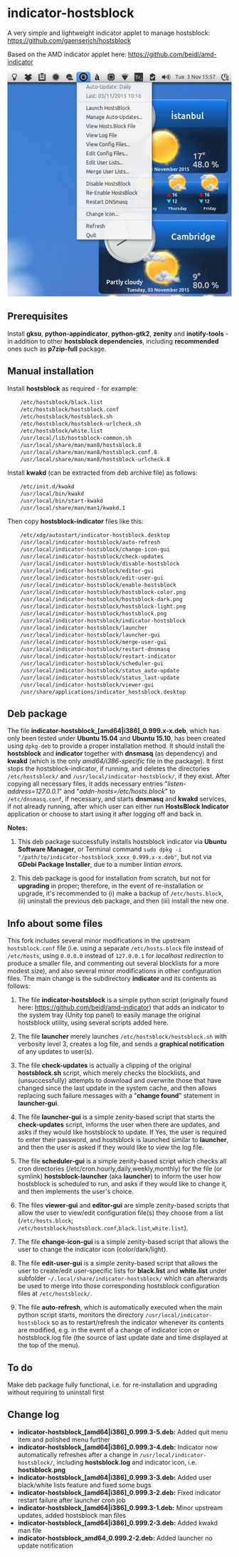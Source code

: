 indicator-hostsblock
=====================

A very simple and lightweight indicator applet to manage hostsblock: https://github.com/gaenserich/hostsblock

Based on the AMD indicator applet here: https://github.com/beidl/amd-indicator

![screenshot](indicator-hostsblock-screenshot.png)

Prerequisites
----------------------

Install **gksu**, **python-appindicator**, **python-gtk2**, **zenity** and **inotify-tools** - in addition to other **hostsblock dependencies**, including **recommended** ones such as **p7zip-full** package.

Manual installation
----------------------

Install **hostsblock** as required - for example:
```
	/etc/hostsblock/black.list
	/etc/hostsblock/hostsblock.conf
	/etc/hostsblock/hostsblock.sh
	/etc/hostsblock/hostsblock-urlcheck.sh
	/etc/hostsblock/white.list
	/usr/local/lib/hostsblock-common.sh
	/usr/local/share/man/man8/hostsblock.8
	/usr/local/share/man/man8/hostsblock.conf.8
	/usr/local/share/man/man8/hostsblock-urlcheck.8
```
Install **kwakd** (can be extracted from deb archive file) as follows:
```
	/etc/init.d/kwakd
	/usr/local/bin/kwakd
	/usr/local/bin/start-kwakd
	/usr/local/share/man/man1/kwakd.1
```
Then copy **hostsblock-indicator** files like this:
```
	/etc/xdg/autostart/indicator-hostsblock.desktop
	/usr/local/indicator-hostsblock/auto-refresh
	/usr/local/indicator-hostsblock/change-icon-gui
	/usr/local/indicator-hostsblock/check-updates
	/usr/local/indicator-hostsblock/disable-hostsblock
	/usr/local/indicator-hostsblock/editor-gui
	/usr/local/indicator-hostsblock/edit-user-gui
	/usr/local/indicator-hostsblock/enable-hostsblock
	/usr/local/indicator-hostsblock/hostsblock-color.png
	/usr/local/indicator-hostsblock/hostsblock-dark.png
	/usr/local/indicator-hostsblock/hostsblock-light.png
	/usr/local/indicator-hostsblock/hostsblock.png
	/usr/local/indicator-hostsblock/indicator-hostsblock
	/usr/local/indicator-hostsblock/launcher
	/usr/local/indicator-hostsblock/launcher-gui
	/usr/local/indicator-hostsblock/merge-user-gui
	/usr/local/indicator-hostsblock/restart-dnsmasq
	/usr/local/indicator-hostsblock/restart-indicator
	/usr/local/indicator-hostsblock/scheduler-gui
	/usr/local/indicator-hostsblock/status_auto-update
	/usr/local/indicator-hostsblock/status_last-update
	/usr/local/indicator-hostsblock/viewer-gui
	/usr/share/applications/indicator_hostsblock.desktop
```

Deb package
----------------------

The file **indicator-hostsblock_[amd64|i386]_0.999.x-x.deb**, which has only been tested under **Ubuntu 15.04** and **Ubuntu 15.10**, has been created using `dpkg-deb` to provide a proper installation method. It should install the **hostsblock** and **indicator** together with **dnsmasq** (as dependency) and **kwakd** (which is the only *amd64/i386-specific* file in the package). It first stops the hostsblock-indicator, if running, and deletes the directories `/etc/hostsblock/` and `/usr/local/indicator-hostsblock/`, if they exist. After copying all necessary files, it adds necessary entries "*listen-address=127.0.0.1*" and "*addn-hosts=/etc/hosts.block*" to `/etc/dnsmasq.conf`, if necessary, and starts **dnsmasq** and **kwakd** services, if not already running, after which user can either run **HostsBlock Indicator** application or choose to start using it after logging off and back in.

**Notes:**

1. This deb package successfully installs hostsblock indicator via **Ubuntu Software Manager**, or Terminal command `sudo dpkg -i "/path/to/indicator-hostsblock_xxxx_0.999.x-x.deb"`, but not via **GDebi Package Installer**, due to a number *lintian errors*.

2. This deb package is good for installation from scratch, but not for **upgrading** in proper; therefore, in the event of re-installation or upgrade, it's recommended to (i) make a backup of `/etc/hosts.block`, (ii) uninstall the previous deb package, and then (iii) install the new one.

Info about some files
----------------------

This fork includes several minor modifications in the upstream `hostsblock.conf` file (i.e. using a separate `/etc/hosts.block` file instead of `/etc/hosts`, using `0.0.0.0` instead of `127.0.0.1` for *localhost redirection* to produce a smaller file, and commenting out several blocklists for a more modest size), and also several minor modifications in other configuration files. The main change is the subdirectory **indicator** and its contents as follows:

1. The file **indicator-hostsblock** is a simple python script (originally found here: https://github.com/beidl/amd-indicator) that adds an indicator to the system tray (Unity top panel) to easily manage the original hostsblock utility, using several scripts added here. 

2. The file **launcher** merely launches `/etc/hostsblock/hostsblock.sh` with verbosity level 3, creates a log file, and sends a **graphical notification** of any updates to user(s).

3. The file **check-updates** is actually a clipping of the original **hostsblock.sh** script, which merely checks the blocklists, and (unsuccessfully) attempts to download and overwrite those that have changed since the last update in the system cache, and then allows replacing such failure messages with a "**change found**" statement in **launcher-gui**.

4. The file **launcher-gui** is a simple zenity-based script that starts the **check-updates** script, informs the user when there are updates, and asks if they would like hostsblock to update. If Yes, the user is required to enter their password, and hostsblock is launched similar to **launcher**, and then the user is asked if they would like to view the log file.

5. The file **scheduler-gui** is a simple zenity-based script which checks all cron directories (/etc/cron.hourly,daily,weekly,monthly) for the file (or symlink) **hostsblock-launcher** (aka **launcher**) to inform the user how hostsblock is scheduled to run, and asks if they would like to change it, and then implements the user's choice.

6. The files **viewer-gui** and **editor-gui** are simple zenity-based scripts that allow the user to view/edit configuration file(s) they choose from a list (`/etc/hosts.block`; `/etc/hostsblock/hostsblock.conf`,`black.list`,`white.list`).

7. The file **change-icon-gui** is a simple zenity-based script that allows the user to change the indicator icon (color/dark/light).

8. The file **edit-user-gui** is a simple zenity-based script that allows the user to create/edit user-specific lists for **black.list** and **white.list** under subfolder `~/.local/share/indicator-hostsblock/` which can afterwards be used to merge into those corresponding hostsblock configuration files at `/etc/hostsblock/`.

9. The file **auto-refresh**, which is automatically executed when the main python script starts, monitors the directory `/usr/local/indicator-hostsblock` so as to restart/refresh the indicator whenever its contents are modified, e.g. in the event of a change of indicator icon or hostsblock.log file (the source of last update date and time displayed at the top of the menu).

To do
----------------------
Make deb package fully functional, i.e. for re-installation and upgrading without requiring to uninstall first

Change log
----------------------

- **indicator-hostsblock_[amd64|i386]_0.999.3-5.deb:** Added quit menu item and polished menu further
- **indicator-hostsblock_[amd64|i386]_0.999.3-4.deb:** Indicator now automatically refreshes after a change in `/usr/local/indicator-hostsblock/`, including **hostsblock.log** and indicator icon, i.e. **hostsblock.png**
- **indicator-hostsblock_[amd64|i386]_0.999.3-3.deb:** Added user black/white lists feature and fixed some bugs
- **indicator-hostsblock_[amd64|i386]_0.999.3-2.deb:** Fixed indicator restart failure after launcher cron job
- **indicator-hostsblock_[amd64|i386]_0.999.3-1.deb:** Minor upstream updates, added hostsblock man files
- **indicator-hostsblock_[amd64|i386]_0.999.2-3.deb:** Added kwakd man file
- **indicator-hostsblock_amd64_0.999.2-2.deb:** Added launcher no update notification

